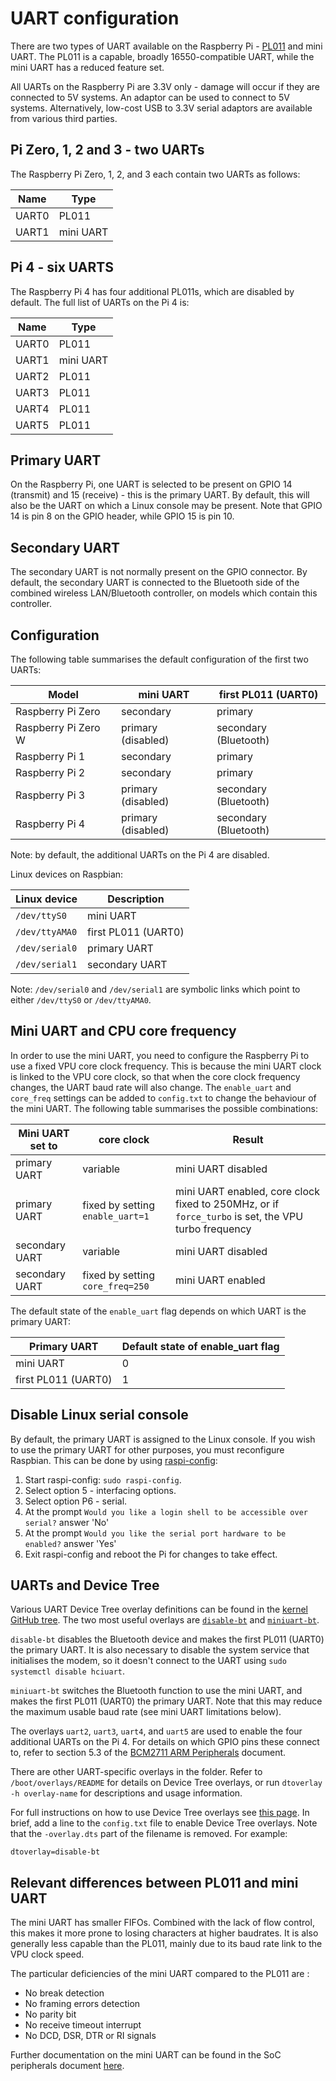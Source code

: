 # UART configuration

There are two types of UART available on the Raspberry Pi -  [PL011](http://infocenter.arm.com/help/index.jsp?topic=/com.arm.doc.ddi0183g/index.html) and mini UART. The PL011 is a capable, broadly 16550-compatible UART, while the mini UART has a reduced feature set.

All UARTs on the Raspberry Pi are 3.3V only - damage will occur if they are connected to 5V systems. An adaptor can be used to connect to 5V systems. Alternatively, low-cost USB to 3.3V serial adaptors are available from various third parties.

## Pi Zero, 1, 2 and 3 - two UARTs

The Raspberry Pi Zero, 1, 2, and 3 each contain two UARTs as follows:

| Name | Type |
|------|------|
|UART0 |PL011 |
|UART1 |mini UART |

## Pi 4 - six UARTS

The Raspberry Pi 4 has four additional PL011s, which are disabled by default. The full list of UARTs on the Pi 4 is:

| Name | Type |
|------|------|
|UART0 |PL011 |
|UART1 |mini UART |
|UART2 |PL011 |
|UART3 |PL011 |
|UART4 |PL011 |
|UART5 |PL011 |

## Primary UART

On the Raspberry Pi, one UART is selected to be present on GPIO 14 (transmit) and 15 (receive) - this is the primary UART. By default, this will also be the UART on which a Linux console may be present. Note that GPIO 14 is pin 8 on the GPIO header, while GPIO 15 is pin 10.

## Secondary UART

The secondary UART is not normally present on the GPIO connector. By default, the secondary UART is connected to the Bluetooth side of the combined wireless LAN/Bluetooth controller, on models which contain this controller.

## Configuration

The following table summarises the default configuration of the first two UARTs:

| Model | mini UART | first PL011 (UART0)|
|-------|-----------|-------|
| Raspberry Pi Zero | secondary | primary |
| Raspberry Pi Zero W | primary (disabled) | secondary (Bluetooth) |
| Raspberry Pi 1 | secondary | primary |
| Raspberry Pi 2 | secondary | primary |
| Raspberry Pi 3 | primary (disabled) | secondary (Bluetooth) |
| Raspberry Pi 4 | primary (disabled) | secondary (Bluetooth) |

Note: by default, the additional UARTs on the Pi 4 are disabled.

Linux devices on Raspbian:

| Linux device | Description |
|--------------|-------------|
|`/dev/ttyS0`  |mini UART    |
|`/dev/ttyAMA0`|first PL011 (UART0)       |
|`/dev/serial0` |primary UART |
|`/dev/serial1` |secondary UART |

Note: `/dev/serial0` and `/dev/serial1` are symbolic links which point to either `/dev/ttyS0` or `/dev/ttyAMA0`.

## Mini UART and CPU core frequency

In order to use the mini UART, you need to configure the Raspberry Pi to use a fixed VPU core clock frequency. This is because the mini UART clock is linked to the VPU core clock, so that when the core clock frequency changes, the UART baud rate will also change. The `enable_uart` and `core_freq` settings can be added to `config.txt` to change the behaviour of the mini UART. The following table summarises the possible combinations:

| Mini UART set to | core clock | Result |
|------------------|------------|--------|
| primary UART     | variable   | mini UART disabled |
| primary UART     | fixed by setting `enable_uart=1` | mini UART enabled, core clock fixed to 250MHz, or if `force_turbo` is set, the VPU turbo frequency |
| secondary UART   | variable   | mini UART disabled |
| secondary UART   | fixed by setting `core_freq=250` | mini UART enabled |

The default state of the `enable_uart` flag depends on which UART is the primary UART:

| Primary UART | Default state of enable_uart flag |
|--------------|-----------------------------------|
| mini UART    | 0 |
| first PL011 (UART0)       | 1 |

## Disable Linux serial console

By default, the primary UART is assigned to the Linux console. If you wish to use the primary UART for other purposes, you must reconfigure Raspbian. This can be done by using [raspi-config](raspi-config.md):

1. Start raspi-config: `sudo raspi-config`.
1. Select option 5 - interfacing options.
1. Select option P6 - serial.
1. At the prompt `Would you like a login shell to be accessible over serial?` answer 'No'
1. At the prompt `Would you like the serial port hardware to be enabled?` answer 'Yes'
1. Exit raspi-config and reboot the Pi for changes to take effect.

## UARTs and Device Tree

Various UART Device Tree overlay definitions can be found in the [kernel GitHub tree](https://github.com/raspberrypi/linux). The two most useful overlays are [`disable-bt`](https://github.com/raspberrypi/linux/blob/rpi-4.19.y/arch/arm/boot/dts/overlays/disable-bt-overlay.dts) and [`miniuart-bt`](https://github.com/raspberrypi/linux/blob/rpi-4.19.y/arch/arm/boot/dts/overlays/miniuart-bt-overlay.dts).

`disable-bt` disables the Bluetooth device and makes the first PL011 (UART0) the primary UART. It is also necessary to disable the system service that initialises the modem, so it doesn't connect to the UART using `sudo systemctl disable hciuart`.

`miniuart-bt` switches the Bluetooth function to use the mini UART, and makes the first PL011 (UART0) the primary UART. Note that this may reduce the maximum usable baud rate (see mini UART limitations below).

The overlays `uart2`, `uart3`, `uart4`, and `uart5` are used to enable the four additional UARTs on the Pi 4. For details on which GPIO pins these connect to, refer to section 5.3 of the [BCM2711 ARM Peripherals](https://www.raspberrypi.org/documentation/hardware/raspberrypi/bcm2711/rpi_DATA_2711_1p0.pdf) document.

There are other UART-specific overlays in the folder. Refer to `/boot/overlays/README` for details on Device Tree overlays, or run `dtoverlay -h overlay-name` for descriptions and usage information.

For full instructions on how to use Device Tree overlays see [this page](device-tree.md). In brief, add a line to the `config.txt` file to enable Device Tree overlays. Note that the `-overlay.dts` part of the filename is removed. For example:
```
dtoverlay=disable-bt
```

## Relevant differences between PL011 and mini UART

The mini UART has smaller FIFOs. Combined with the lack of flow control, this makes it more prone to losing characters at higher baudrates. It is also generally less capable than the PL011, mainly due to its baud rate link to the VPU clock speed.

The particular deficiencies of the mini UART compared to the PL011 are :
- No break detection
- No framing errors detection
- No parity bit
- No receive timeout interrupt
- No DCD, DSR, DTR or RI signals 

Further documentation on the mini UART can be found in the SoC peripherals document [here](../hardware/raspberrypi/bcm2835/BCM2835-ARM-Peripherals.pdf).
